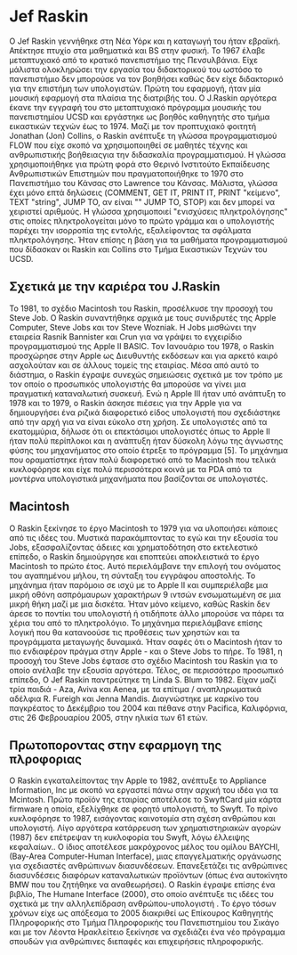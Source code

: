 # Jef Raskin

Ο Jef Raskin γεννήθηκε στη Νέα Υόρκ και η καταγωγή του ήταν εβραϊκή. Απέκτησε πτυχίο στα μαθηματικά και BS στην φυσική. Το 1967 έλαβε μεταπτυχιακό από το κρατικό πανεπιστήμιο της Πενσυλβάνια. Είχε μάλιστα ολοκληρώσει την εργασία του διδακτορικού του ωστόσο το πανεπιστήμιο δεν μπορούσε να τον βοηθήσει καθώς δεν είχε διδακτορικό για την επιστήμη των υπολογιστών. Πρώτη του εφαρμογή, ήταν μία μουσική εφαρμογή στα πλαίσια της διατριβής του. Ο J.Raskin αργότερα έκανε την εγγραφή του στο μεταπτυχιακό πρόγραμμα μουσικής του πανεπιστημίου UCSD και εργάστηκε ως βοηθός καθηγητής στο τμήμα εικαστικών τεχνών έως το 1974.
Μαζί με τον προπτυχιακό φοιτητή Jonathan (Jon) Collins, ο Raskin ανέπτυξε τη γλώσσα προγραμματισμού FLOW που είχε σκοπό να χρησιμοποιηθεί σε μαθητές τέχνης και ανθρωπιστικής βοήθειαςγια την διδασκαλία προγραμματισμού. Η γλώσσα χρησιμοποιήθηκε για πρώτη φορά στο Θερινό Ινστιτούτο Εκπαίδευσης Ανθρωπιστικών Επιστημών που πραγματοποιήθηκε το 1970 στο Πανεπιστήμιο του Κάνσας στο Lawrence του Κάνσας. Μάλιστα, γλώσσα έχει μόνο επτά δηλώσεις (COMMENT, GET IT, PRINT IT, PRINT "κείμενο", TEXT "string", JUMP TO, αν είναι "" JUMP TO, STOP) και δεν μπορεί να χειριστεί αριθμούς. Η γλώσσα χρησιμοποιεί "ενισχύσεις πληκτρολόγησης" στις οποίες πληκτρολογείται μόνο το πρώτο γράμμα και ο υπολογιστής παρέχει την ισορροπία της εντολής, εξαλείφοντας τα σφάλματα πληκτρολόγησης. Ήταν επίσης η βάση για τα μαθήματα προγραμματισμού που δίδασκαν οι Raskin και Collins στο Τμήμα Εικαστικών Τεχνών του UCSD.


## Σχετικά με την καριέρα του J.Raskin

Το 1981, το σχέδιο Macintosh του Raskin, προσέλκυσε την προσοχή του Steve Job. Ο Raskin συναντήθηκε αρχικά με τους συνιδρυτές της Apple Computer, Steve Jobs και τον Steve Wozniak. Η Jobs μισθώνει την εταιρεία Rasnik Bannister και Crun για να γράψει το εγχειρίδιο προγραμματισμού της Apple II BASIC. Τον Ιανουάριο του 1978, ο Raskin προσχώρησε στην Apple ως Διευθυντής εκδόσεων και για αρκετό καιρό ασχολούταν και σε άλλους τομείς της εταιρίας. 
Μέσα από αυτό το διάστημα, ο Raskin έγραψε συνεχώς σημειώσεις σχετικά με τον τρόπο με τον οποίο ο προσωπικός υπολογιστής θα μπορούσε να γίνει μια πραγματική καταναλωτική συσκευή. Ενώ η Apple III ήταν υπό ανάπτυξη το 1978 και το 1979, ο Raskin άσκησε πιέσεις για την Apple για να δημιουργήσει ένα ριζικά διαφορετικό είδος υπολογιστή που σχεδιάστηκε από την αρχή για να είναι εύκολο στη χρήση. Σε υπολογιστές από τα εκατομμύρια, δήλωσε ότι οι επεκτάσιμοι υπολογιστές όπως το Apple II ήταν πολύ περίπλοκοι και η ανάπτυξη ήταν δύσκολη λόγω της άγνωστης φύσης του μηχανήματος στο οποίο έτρεξε το πρόγραμμα [5]. Το μηχάνημα που οραματίστηκε ήταν πολύ διαφορετικό από το Macintosh που τελικά κυκλοφόρησε και είχε πολύ περισσότερα κοινά με τα PDA από τα μοντέρνα υπολογιστικά μηχανήματα που βασίζονται σε υπολογιστές.

## Macintosh

Ο Raskin ξεκίνησε το έργο Macintosh το 1979 για να υλοποιήσει κάποιες από τις ιδέες του. Μυστικά παρακάμπτοντας το εγώ και την εξουσία του Jobs, εξασφαλίζοντας άδειες και χρηματοδότηση στο εκτελεστικό επίπεδο, ο Raskin δημιούργησε και εποπτεύει αποκλειστικά το έργο Macintosh το πρώτο έτος. Αυτό περιελάμβανε την επιλογή του ονόματος του αγαπημένου μήλου, τη σύνταξη του εγγράφου αποστολής. Το μηχάνημα ήταν παρόμοιο σε ισχύ με το Apple II και συμπεριέλαβε μια μικρή οθόνη ασπρόμαυρων χαρακτήρων 9 ιντσών ενσωματωμένη σε μια μικρή θήκη μαζί με μια δισκέτα. Ήταν μόνο κείμενο, καθώς Raskin δεν άρεσε το ποντίκι του υπολογιστή ή οτιδήποτε άλλο μπορούσε να πάρει τα χέρια του από το πληκτρολόγιο. Το μηχάνημα περιελάμβανε επίσης λογική που θα κατανοούσε τις προθέσεις των χρηστών και τα προγράμματα μεταγωγής δυναμικά. Ήταν σαφές ότι ο Macintosh ήταν το πιο ενδιαφέρον πράγμα στην Apple - και ο Steve Jobs το πήρε. Το 1981, η προσοχή του Steve Jobs έφτασε στο σχέδιο Macintosh του Raskin για το οποίο ανέλαβε την εξουσία αργότερα.
Τέλος, σε περισσότερο προσωπικό επίπεδο, Ο Jef Raskin παντρεύτηκε τη Linda S. Blum το 1982. Είχαν μαζί τρία παιδιά - Aza, Aviva και Aenea, με τα επίτιμα / αναπληρωματικά αδέλφια R. Fureigh και Jenna Mandis. Διαγνώστηκε με καρκίνο του παγκρέατος το Δεκέμβριο του 2004 και πέθανε στην Pacifica, Καλιφόρνια, στις 26 Φεβρουαρίου 2005, στην ηλικία των 61 ετών. 

## Πρωτοποροντας στην εφαρμογη της πλροφοριας

Ο Raskin εγκαταλείποντας την Apple το 1982, ανέπτυξε το Appliance Information, Inc με σκοπό να εργαστεί πάνω στην αρχική του ιδέα για τα Mcintosh. Πρώτο προϊόν της εταιρίας αποτέλεσε το SwyftCard μία κάρτα firmware η οποία, εξελίχθηκε σε φορητό υπολογιστή, το Swyft. Το πρίνο κυκλοφόρησε το 1987, εισάγοντας καινοτομία στη σχέση ανθρώπου και υπολογιστή. Λίγο αργότερα  κατάρρευση των χρηματιστηριακών αγορών (1987) δεν επέτρεψαν τη κυκλοφορία του Swyft, λόγω έλλειψης κεφαλαίων.. Ο ίδιος αποτέλεσε μακρόχρονος μέλος του ομίλου BAYCHI, (Bay-Area Computer-Human Interface), μιας επαγγελματικής οργάνωσης για σχεδιαστές ανθρώπινων διασυνδέσεων. Επανεξετάζει τις ανθρώπινες διασυνδέσεις διαφόρων καταναλωτικών προϊόντων (όπως ένα αυτοκίνητο BMW που του ζητήθηκε να αναθεωρήσει). Ο Raskin έγραψε επίσης ένα βιβλίο, The Humane Interface (2000), στο οποίο ανέπτυξε τις ιδέες του σχετικά με την αλληλεπίδραση ανθρώπου-υπολογιστή . Το έργο τόσων χρόνων είχε ως απόξεσμα το 2005 διακριθεί ως Επίκουρος Καθηγητής Πληροφορικής στο Τμήμα Πληροφορικής του Πανεπιστημίου του Σικάγο και με τον Λέοντα Ηρακλείτειο ξεκίνησε να σχεδιάζει ένα νέο πρόγραμμα σπουδών για ανθρώπινες διεπαφές και επιχειρήσεις πληροφορικής.
